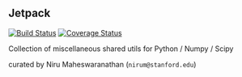 ## Jetpack

[![Build Status](https://travis-ci.org/nirum/jetpack.svg?branch=master)](https://travis-ci.org/nirum/jetpack)
[![Coverage Status](https://coveralls.io/repos/nirum/jetpack/badge.svg?branch=master&service=github)](https://coveralls.io/github/nirum/jetpack?branch=master)

Collection of miscellaneous shared utils for Python / Numpy / Scipy

curated by Niru Maheswaranathan (`nirum@stanford.edu`)
